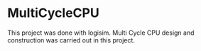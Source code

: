 # MultiCycleCPU
This project was done with logisim. Multi Cycle CPU design and construction was carried out in this project. 
